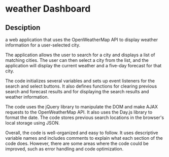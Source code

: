 # weather Dashboard




## Desciption
a web application that uses the OpenWeatherMap API to display weather information for a user-selected city.

The application allows the user to search for a city and displays a list of matching cities. The user can then select a city from the list, and the application will display the current weather and a five-day forecast for that city.

The code initializes several variables and sets up event listeners for the search and select buttons. It also defines functions for clearing previous search and forecast results and for displaying the search results and weather information.

The code uses the jQuery library to manipulate the DOM and make AJAX requests to the OpenWeatherMap API. It also uses the Day.js library to format the date. The code stores previous search locations in the browser's local storage using JSON.

Overall, the code is well-organized and easy to follow. It uses descriptive variable names and includes comments to explain what each section of the code does. However, there are some areas where the code could be improved, such as error handling and code optimization.
